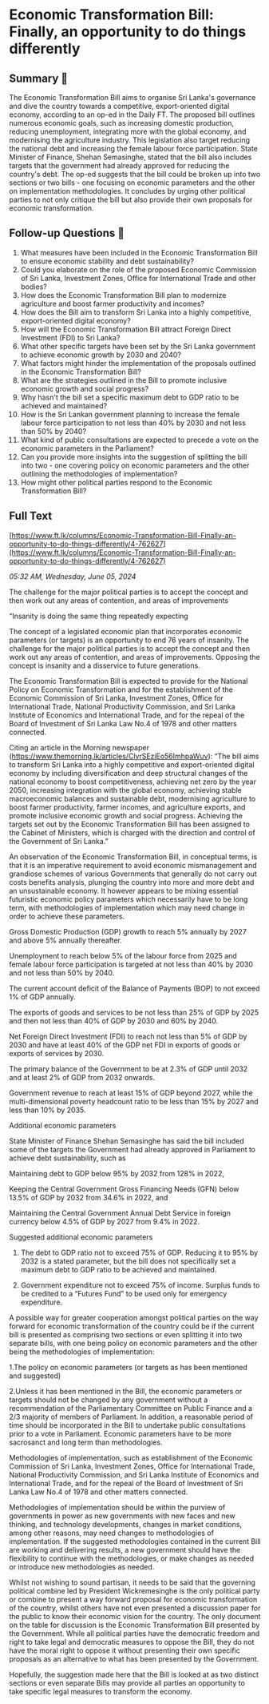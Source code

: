 # Economic Transformation Bill: Finally, an opportunity to do things differently

## Summary 🤖

The Economic Transformation Bill aims to organise Sri Lanka's governance and dive the country towards a competitive, export-oriented digital economy, according to an op-ed in the Daily FT. The proposed bill outlines numerous economic goals, such as increasing domestic production, reducing unemployment, integrating more with the global economy, and modernising the agriculture industry. This legislation also target reducing the national debt and increasing the female labour force participation. State Minister of Finance, Shehan Semasinghe, stated that the bill also includes targets that the government had already approved for reducing the country's debt. The op-ed suggests that the bill could be broken up into two sections or two bills - one focusing on economic parameters and the other on implementation methodologies. It concludes by urging other political parties to not only critique the bill but also provide their own proposals for economic transformation.

## Follow-up Questions 🤖

1. What measures have been included in the Economic Transformation Bill to ensure economic stability and debt sustainability?
2. Could you elaborate on the role of the proposed Economic Commission of Sri Lanka, Investment Zones, Office for International Trade and other bodies?
3. How does the Economic Transformation Bill plan to modernize agriculture and boost farmer productivity and incomes?
4. How does the Bill aim to transform Sri Lanka into a highly competitive, export-oriented digital economy?
5. How will the Economic Transformation Bill attract Foreign Direct Investment (FDI) to Sri Lanka?
6. What other specific targets have been set by the Sri Lanka government to achieve economic growth by 2030 and 2040?
7. What factors might hinder the implementation of the proposals outlined in the Economic Transformation Bill?
8. What are the strategies outlined in the Bill to promote inclusive economic growth and social progress?
9. Why hasn't the bill set a specific maximum debt to GDP ratio to be achieved and maintained?
10. How is the Sri Lankan government planning to increase the female labour force participation to not less than 40% by 2030 and not less than 50% by 2040?
11. What kind of public consultations are expected to precede a vote on the economic parameters in the Parliament?
12. Can you provide more insights into the suggestion of splitting the bill into two - one covering policy on economic parameters and the other outlining the methodologies of implementation?
13. How might other political parties respond to the Economic Transformation Bill?

## Full Text

[https://www.ft.lk/columns/Economic-Transformation-Bill-Finally-an-opportunity-to-do-things-differently/4-762627](https://www.ft.lk/columns/Economic-Transformation-Bill-Finally-an-opportunity-to-do-things-differently/4-762627)

*05:32 AM, Wednesday, June 05, 2024*

The challenge for the major political parties is to accept the concept and then work out any areas of contention, and areas of improvements

“Insanity is doing the same thing repeatedly expecting

The concept of a legislated economic plan that incorporates economic parameters (or targets) is an opportunity to end 76 years of insanity. The challenge for the major political parties is to accept the concept and then work out any areas of contention, and areas of improvements. Opposing the concept is insanity and a disservice to future generations.

The Economic Transformation Bill is expected to provide for the National Policy on Economic Transformation and for the establishment of the Economic Commission of Sri Lanka, Investment Zones, Office for International Trade, National Productivity Commission, and Sri Lanka Institute of Economics and International Trade, and for the repeal of the Board of Investment of Sri Lanka Law No.4 of 1978 and other matters connected.

Citing an article in the Morning newspaper (https://www.themorning.lk/articles/ClyrSEziEo56ImhpaWuv): “The bill aims to transform Sri Lanka into a highly competitive and export-oriented digital economy by including diversification and deep structural changes of the national economy to boost competitiveness, achieving net zero by the year 2050, increasing integration with the global economy, achieving stable macroeconomic balances and sustainable debt, modernising agriculture to boost farmer productivity, farmer incomes, and agriculture exports, and promote inclusive economic growth and social progress. Achieving the targets set out by the Economic Transformation Bill has been assigned to the Cabinet of Ministers, which is charged with the direction and control of the Government of Sri Lanka.”

An observation of the Economic Transformation Bill, in conceptual terms, is that it is an imperative requirement to avoid economic mismanagement and grandiose schemes of various Governments that generally do not carry out costs benefits analysis, plunging the country into more and more debt and an unsustainable economy. It however appears to be mixing essential futuristic economic policy parameters which necessarily have to be long term, with methodologies of implementation which may need change in order to achieve these parameters.

Gross Domestic Production (GDP) growth to reach 5% annually by 2027 and above 5% annually thereafter.

Unemployment to reach below 5% of the labour force from 2025 and female labour force participation is targeted at not less than 40% by 2030 and not less than 50% by 2040.

The current account deficit of the Balance of Payments (BOP) to not exceed 1% of GDP annually.

The exports of goods and services to be not less than 25% of GDP by 2025 and then not less than 40% of GDP by 2030 and 60% by 2040.

Net Foreign Direct Investment (FDI) to reach not less than 5% of GDP by 2030 and have at least 40% of the GDP net FDI in exports of goods or exports of services by 2030.

The primary balance of the Government to be at 2.3% of GDP until 2032 and at least 2% of GDP from 2032 onwards.

Government revenue to reach at least 15% of GDP beyond 2027, while the multi-dimensional poverty headcount ratio to be less than 15% by 2027 and less than 10% by 2035.

Additional economic parameters

State Minister of Finance Shehan Semasinghe has said the bill included some of the targets the Government had already approved in Parliament to achieve debt sustainability, such as

Maintaining debt to GDP below 95% by 2032 from 128% in 2022,

Keeping the Central Government Gross Financing Needs (GFN) below 13.5% of GDP by 2032 from 34.6% in 2022, and

Maintaining the Central Government Annual Debt Service in foreign currency below 4.5% of GDP by 2027 from 9.4% in 2022.

Suggested additional economic parameters

1. The debt to GDP ratio not to exceed 75% of GDP. Reducing it to 95% by 2032 is a stated parameter, but the bill does not specifically set a maximum debt to GDP ratio to be achieved and maintained.

2. Government expenditure not to exceed 75% of income. Surplus funds to be credited to a “Futures Fund” to be used only for emergency expenditure.

A possible way for greater cooperation amongst political parties on the way forward for economic transformation of the country could be if the current bill is presented as comprising two sections or even splitting it into two separate bills, with one being policy on economic parameters and the other being the methodologies of implementation:

1.The policy on economic parameters (or targets as has been mentioned and suggested)

2.Unless it has been mentioned in the Bill, the economic parameters or targets should not be changed by any government without a recommendation of the Parliamentary Committee on Public Finance and a 2/3 majority of members of Parliament. In addition, a reasonable period of time should be incorporated in the Bill to undertake public consultations prior to a vote in Parliament. Economic parameters have to be more sacrosanct and long term than methodologies.

Methodologies of implementation, such as establishment of the Economic Commission of Sri Lanka, Investment Zones, Office for International Trade, National Productivity Commission, and Sri Lanka Institute of Economics and International Trade, and for the repeal of the Board of Investment of Sri Lanka Law No.4 of 1978 and other matters connected.

Methodologies of implementation should be within the purview of governments in power as new governments with new faces and new thinking, and technology developments, changes in market conditions, among other reasons, may need changes to methodologies of implementation. If the suggested methodologies contained in the current Bill are working and delivering results, a new government should have the flexibility to continue with the methodologies, or make changes as needed or introduce new methodologies as needed.

Whilst not wishing to sound partisan, it needs to be said that the governing political combine led by President Wickremesinghe is the only political party or combine to present a way forward proposal for economic transformation of the country, whilst others have not even presented a discussion paper for the public to know their economic vision for the country. The only document on the table for discussion is the Economic Transformation Bill presented by the Government. While all political parties have the democratic freedom and right to take legal and democratic measures to oppose the Bill, they do not have the moral right to oppose it without presenting their own specific proposals as an alternative to what has been presented by the Government.

Hopefully, the suggestion made here that the Bill is looked at as two distinct sections or even separate Bills may provide all parties an opportunity to take specific legal measures to transform the economy.

